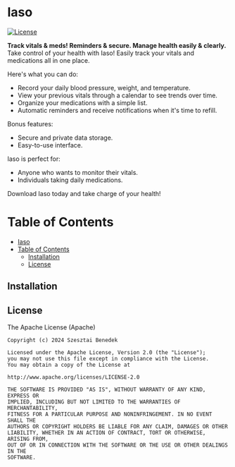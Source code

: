 # Iaso

[//]: # (Add other badges such as version, build bagdges here)

[//]: # (Use Apache License as the default option)
[![License](https://img.shields.io/badge/license-Apache%202-4EB1BA.svg?style=flat-square)](https://www.apache.org/licenses/LICENSE-2.0.html)


**Track vitals & meds! Reminders & secure. Manage health easily & clearly.**
Take control of your health with Iaso!
Easily track your vitals and medications all in one place.

Here's what you can do:
- Record your daily blood pressure, weight, and temperature.
- View your previous vitals through a calendar to see trends over time.
- Organize your medications with a simple list.
- Automatic reminders and receive notifications when it's time to refill.

Bonus features:
- Secure and private data storage.
- Easy-to-use interface.

Iaso is perfect for:
- Anyone who wants to monitor their vitals.
- Individuals taking daily medications.

Download Iaso today and take charge of your health!  

# Table of Contents
- [Iaso](#iaso)
- [Table of Contents](#table-of-contents)
  - [Installation](#installation)
  - [License](#license)


## Installation  


## License  

The Apache License (Apache)

    Copyright (c) 2024 Szesztai Benedek

    Licensed under the Apache License, Version 2.0 (the "License");
    you may not use this file except in compliance with the License.
    You may obtain a copy of the License at

    http://www.apache.org/licenses/LICENSE-2.0

    THE SOFTWARE IS PROVIDED "AS IS", WITHOUT WARRANTY OF ANY KIND, EXPRESS OR
    IMPLIED, INCLUDING BUT NOT LIMITED TO THE WARRANTIES OF MERCHANTABILITY,
    FITNESS FOR A PARTICULAR PURPOSE AND NONINFRINGEMENT. IN NO EVENT SHALL THE
    AUTHORS OR COPYRIGHT HOLDERS BE LIABLE FOR ANY CLAIM, DAMAGES OR OTHER
    LIABILITY, WHETHER IN AN ACTION OF CONTRACT, TORT OR OTHERWISE, ARISING FROM,
    OUT OF OR IN CONNECTION WITH THE SOFTWARE OR THE USE OR OTHER DEALINGS IN THE
    SOFTWARE.
